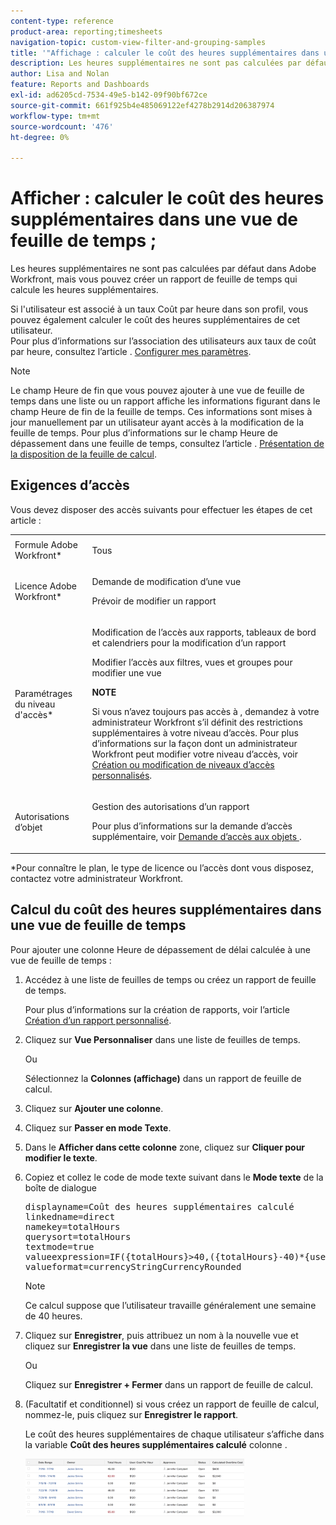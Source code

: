 ```yaml
---
content-type: reference
product-area: reporting;timesheets
navigation-topic: custom-view-filter-and-grouping-samples
title: '"Affichage : calculer le coût des heures supplémentaires dans une vue de feuille de calcul'
description: Les heures supplémentaires ne sont pas calculées par défaut dans Adobe Workfront, mais vous pouvez créer un rapport de feuille de temps qui calcule les heures supplémentaires.
author: Lisa and Nolan
feature: Reports and Dashboards
exl-id: ad6205cd-7534-49e5-b142-09f90bf672ce
source-git-commit: 661f925b4e485069122ef4278b2914d206387974
workflow-type: tm+mt
source-wordcount: '476'
ht-degree: 0%

---
```


# Afficher : calculer le coût des heures supplémentaires dans une vue de feuille de temps ;

Les heures supplémentaires ne sont pas calculées par défaut dans Adobe Workfront, mais vous pouvez créer un rapport de feuille de temps qui calcule les heures supplémentaires.

Si l&#39;utilisateur est associé à un taux Coût par heure dans son profil, vous pouvez également calculer le coût des heures supplémentaires de cet utilisateur.\
Pour plus d’informations sur l’association des utilisateurs aux taux de coût par heure, consultez l’article . [Configurer mes paramètres](../../../workfront-basics/manage-your-account-and-profile/configuring-your-user-profile/configure-my-settings.md).

>[!NOTE]
>
>Le champ Heure de fin que vous pouvez ajouter à une vue de feuille de temps dans une liste ou un rapport affiche les informations figurant dans le champ Heure de fin de la feuille de temps. Ces informations sont mises à jour manuellement par un utilisateur ayant accès à la modification de la feuille de temps. Pour plus d’informations sur le champ Heure de dépassement dans une feuille de temps, consultez l’article . [Présentation de la disposition de la feuille de calcul](../../../timesheets/timesheets/timesheet-layout.md).

## Exigences d’accès

Vous devez disposer des accès suivants pour effectuer les étapes de cet article :

<table style="table-layout:auto"> 
 <col> 
 <col> 
 <tbody> 
  <tr> 
   <td role="rowheader">Formule Adobe Workfront*</td> 
   <td> <p>Tous</p> </td> 
  </tr> 
  <tr> 
   <td role="rowheader">Licence Adobe Workfront*</td> 
   <td> <p>Demande de modification d’une vue </p>
   <p>Prévoir de modifier un rapport</p> </td> 
  </tr> 
  <tr> 
   <td role="rowheader">Paramétrages du niveau d'accès*</td> 
   <td> <p>Modification de l’accès aux rapports, tableaux de bord et calendriers pour la modification d’un rapport</p> <p>Modifier l’accès aux filtres, vues et groupes pour modifier une vue</p> <p><b>NOTE</b>

Si vous n’avez toujours pas accès à , demandez à votre administrateur Workfront s’il définit des restrictions supplémentaires à votre niveau d’accès. Pour plus d’informations sur la façon dont un administrateur Workfront peut modifier votre niveau d’accès, voir <a href="../../../administration-and-setup/add-users/configure-and-grant-access/create-modify-access-levels.md" class="MCXref xref">Création ou modification de niveaux d’accès personnalisés</a>.</p> </td>
</tr> 
  <tr> 
   <td role="rowheader">Autorisations d’objet</td> 
   <td> <p>Gestion des autorisations d’un rapport</p> <p>Pour plus d’informations sur la demande d’accès supplémentaire, voir <a href="../../../workfront-basics/grant-and-request-access-to-objects/request-access.md" class="MCXref xref">Demande d’accès aux objets </a>.</p> </td> 
  </tr> 
 </tbody> 
</table>

&#42;Pour connaître le plan, le type de licence ou l’accès dont vous disposez, contactez votre administrateur Workfront.

## Calcul du coût des heures supplémentaires dans une vue de feuille de temps

Pour ajouter une colonne Heure de dépassement de délai calculée à une vue de feuille de temps :

1. Accédez à une liste de feuilles de temps ou créez un rapport de feuille de temps.

   Pour plus d’informations sur la création de rapports, voir l’article [Création d’un rapport personnalisé](../../../reports-and-dashboards/reports/creating-and-managing-reports/create-custom-report.md).

1. Cliquez sur **Vue Personnaliser** dans une liste de feuilles de temps.

   Ou

   Sélectionnez la **Colonnes (affichage)** dans un rapport de feuille de calcul.

1. Cliquez sur **Ajouter une colonne**.
1. Cliquez sur **Passer en mode Texte**.
1. Dans le **Afficher dans cette colonne** zone, cliquez sur **Cliquer pour modifier le texte**.
1. Copiez et collez le code de mode texte suivant dans le **Mode texte** de la boîte de dialogue
   <pre>displayname=Coût des heures supplémentaires calculé<br>linkedname=direct<br>namekey=totalHours<br>querysort=totalHours <br>textmode=true<br>valueexpression=IF({totalHours}&gt;40,({totalHours}-40)*{user}.{costPerHour},{totalHours}*{user}.{costPerHour})<br>valueformat=currencyStringCurrencyRounded</pre>

   >[!NOTE]
   >
   >Ce calcul suppose que l’utilisateur travaille généralement une semaine de 40 heures.

1. Cliquez sur **Enregistrer**, puis attribuez un nom à la nouvelle vue et cliquez sur **Enregistrer la vue** dans une liste de feuilles de temps.

   Ou

   Cliquez sur **Enregistrer + Fermer** dans un rapport de feuille de calcul.

1. (Facultatif et conditionnel) si vous créez un rapport de feuille de calcul, nommez-le, puis cliquez sur **Enregistrer le rapport**.

   Le coût des heures supplémentaires de chaque utilisateur s’affiche dans la variable **Coût des heures supplémentaires calculé** colonne .

   ![calculate_supplémentaires_cost_in_timesheet_report.png](assets/calculated-overtime-cost-in-timesheet-report-350x92.png)

